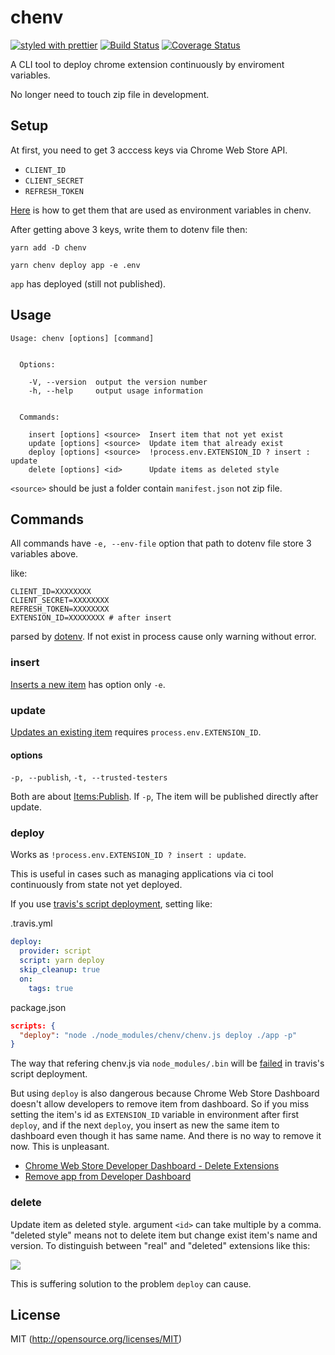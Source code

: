 # chenv
[![styled with prettier](https://img.shields.io/badge/styled_with-prettier-ff69b4.svg)](https://github.com/prettier/prettier)
[![Build Status](https://travis-ci.org/kthjm/chenv.svg?branch=master)](https://travis-ci.org/kthjm/chenv)
[![Coverage Status](https://coveralls.io/repos/github/kthjm/chenv/badge.svg?branch=master)](https://coveralls.io/github/kthjm/chenv?branch=master)

A CLI tool to deploy chrome extension continuously by enviroment variables.

No longer need to touch zip file in development.

<!-- ![](https://nysanda.files.wordpress.com/2014/11/shaolinwoodenmen_hongkonglegends_movie_29.png) -->

## Setup
At first, you need to get 3 acccess keys via Chrome Web Store API.
* `CLIENT_ID`
* `CLIENT_SECRET`
* `REFRESH_TOKEN`

[Here](https://developer.chrome.com/webstore/using_webstore_api) is how to get them that are used as environment variables in chenv.

After getting above 3 keys, write them to dotenv file then:
```shell
yarn add -D chenv

yarn chenv deploy app -e .env
```
`app` has deployed (still not published).

## Usage

```shell
Usage: chenv [options] [command]


  Options:

    -V, --version  output the version number
    -h, --help     output usage information


  Commands:

    insert [options] <source>  Insert item that not yet exist
    update [options] <source>  Update item that already exist
    deploy [options] <source>  !process.env.EXTENSION_ID ? insert : update
    delete [options] <id>      Update items as deleted style
```

`<source>` should be just a folder contain `manifest.json` not zip file.

## Commands

All commands have `-e, --env-file` option that path to dotenv file store 3 variables above.

like:
```env
CLIENT_ID=XXXXXXXX
CLIENT_SECRET=XXXXXXXX
REFRESH_TOKEN=XXXXXXXX
EXTENSION_ID=XXXXXXXX # after insert
```
parsed by [dotenv](https://github.com/motdotla/dotenv). If not exist in process cause only warning without error.

### insert
[Inserts a new item](https://developer.chrome.com/webstore/webstore_api/items/insert) has option only `-e`.
### update
[Updates an existing item](https://developer.chrome.com/webstore/webstore_api/items/update) requires `process.env.EXTENSION_ID`.
#### options
`-p, --publish`, `-t, --trusted-testers`

Both are about [Items:Publish](https://developer.chrome.com/webstore/webstore_api/items/publish). If `-p`, The item will be published directly after update.
### deploy

Works as `!process.env.EXTENSION_ID ? insert : update`.

This is useful in cases such as managing applications via ci tool continuously from state not yet deployed.

If you use [travis's script deployment](https://docs.travis-ci.com/user/deployment/script/), setting like:

.travis.yml
```yml
deploy:
  provider: script
  script: yarn deploy
  skip_cleanup: true
  on:
    tags: true
```
package.json
```json
scripts: {
  "deploy": "node ./node_modules/chenv/chenv.js deploy ./app -p"
}
```
The way that refering chenv.js via `node_modules/.bin` will be [failed](https://github.com/travis-ci/travis-ci/issues/8505) in travis's script deployment.

But using `deploy` is also dangerous because Chrome Web Store Dashboard doesn't allow developers to remove item from dashboard. So if you miss setting the item's id as `EXTENSION_ID` variable in environment after first `deploy`, and if the next `deploy`, you insert as new the same item to dashboard even though it has same name. And there is no way to remove it now. This is unpleasant.

* [Chrome Web Store Developer Dashboard - Delete Extensions](https://groups.google.com/a/chromium.org/forum/#!topic/chromium-apps/4lu5AkM6bZw)
* [Remove app from Developer Dashboard](https://groups.google.com/a/chromium.org/forum/m/#!topic/chromium-apps/Orx2vQD-PSk)


### delete

Update item as deleted style. argument `<id>` can take multiple by a comma.
"deleted style" means not to delete item but change exist item's name and version.
To distinguish between "real" and "deleted" extensions like this:

![](https://i.gyazo.com/94b02957e23015795a13ef991e600589.png)

This is suffering solution to the problem `deploy` can cause.

## License
MIT (http://opensource.org/licenses/MIT)
